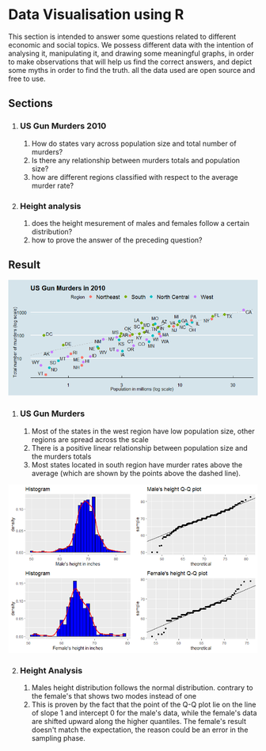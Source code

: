 # Data Visualisation using R
This section is intended to answer some questions related to different economic and social topics.
We possess different data with the intention of analysing it, manipulating it, and drawing some meaningful graphs, in order to make observations that will help us find the correct answers, and depict some myths in order to find the truth.
all the data used are open source and free to use.

## Sections
1. ### US Gun Murders 2010
    1. How do states vary across population size and total number of murders?
    2. Is there any relationship between murders totals and population size?
    3. how are different regions classified with respect to the average murder rate?

2. ### Height analysis
    1. does the height mesurement of males and females follow a certain distribution?
    2. how to prove the answer of the preceding question?

## Result
![states variation across population size and total number of murders](./images/US-Gun-Murders-2010.png)

1. ### US Gun Murders
    1. Most of the states in the west region have low population size, other regions are spread across the scale
    2. There is a positive linear relationship between population size and the murders totals
    3. Most states located in south region have murder rates above the average (which are shown by the points above the dashed line).

![Histogram](./images/HeightAnalysis.png)

2. ### Height Analysis
    1. Males height distribution follows the normal distribution. contrary to the female's that shows two modes instead of one
    2. This is proven by the fact that the point of the Q-Q plot lie on the line of slope 1 and intercept 0 for the male's data, while the female's data are shifted upward along the higher quantiles. The female's result doesn't match the expectation, the reason could be an error in the sampling phase.